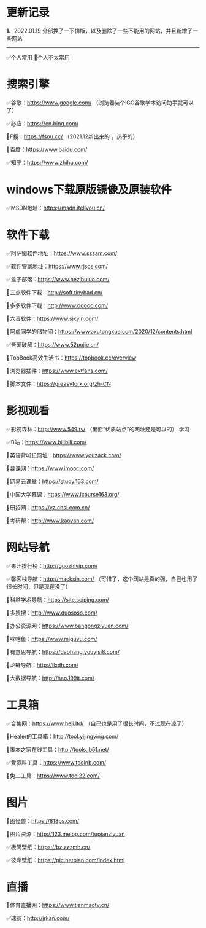 # 更新记录

**1**、2022.01.19 全部换了一下排版，以及删除了一些不能用的网站，并且新增了一些网站

---

✅个人常用 🔲个人不太常用

# 搜索引擎

✅谷歌：https://www.google.com/ （浏览器装个iGG谷歌学术访问助手就可以了） 

✅必应：https://cn.bing.com/

🔲F搜：https://fsou.cc/ （2021.12新出来的 ，热乎的） 

🔲百度：https://www.baidu.com/

✅知乎：https://www.zhihu.com/

# windows下载原版镜像及原装软件

✅MSDN地址：https://msdn.itellyou.cn/

# 软件下载

✅阿萨姆软件地址：https://www.sssam.com/

✅软件管家地址：https://www.rjsos.com/

✅盒子部落：https://www.hezibuluo.com/

🔲三点软件下载：http://soft.tinybad.cn/

🔲多多软件下载：http://www.ddooo.com/

🔲六音软件：https://www.sixyin.com/

🔲阿虚同学的储物间：https://www.axutongxue.com/2020/12/contents.html

✅吾爱破解：https://www.52pojie.cn/

🔲TopBook高效生活书：https://topbook.cc/overview

🔲浏览器插件：https://www.extfans.com/

🔲脚本文件：https://greasyfork.org/zh-CN

# 影视观看

✅影视森林：http://www.549.tv/ （里面“优质站点”的网址还是可以的） 学习

✅B站：https://www.bilibili.com/

🔲英语背听记网址：https://www.youzack.com/

🔲慕课网：https://www.imooc.com/

🔲网易云课堂：https://study.163.com/

🔲中国大学慕课：https://www.icourse163.org/

🔲研招网：https://yz.chsi.com.cn/

🔲考研帮：http://www.kaoyan.com/

# 网站导航

✅果汁排行榜：http://guozhivip.com/

✅馨客栈导航：http://mackxin.com/  （可惜了，这个网站是真的强，自己也用了很长时间，但是现在没了） 

🔲科塔学术导航：https://site.sciping.com/

🔲多搜搜：http://www.duososo.com/

🔲办公资源网：https://www.bangongziyuan.com/

🔲咪咕鱼：https://www.miguyu.com/

🔲有意思导航：https://daohang.youyisi8.com/

🔲龙轩导航：http://ilxdh.com/

🔲大数据导航：http://hao.199it.com/

# 工具箱

✅合集网：https://www.heji.ltd/ （自己也是用了很长时间，不过现在凉了） 

🔲Healer的工具箱：http://tool.yijingying.com/

🔲脚本之家在线工具：http://tools.jb51.net/

✅爱资料工具：https://www.toolnb.com/

🔲兔二工具：https://www.tool22.com/

# 图片

🔲图怪兽：https://818ps.com/

🔲图片资源：http://123.meibp.com/tupianziyuan

✅极简壁纸：https://bz.zzzmh.cn/

✅彼岸壁纸：https://pic.netbian.com/index.html

# 直播

🔲体育直播网：https://www.tianmaotv.cn/

✅球赛：http://jrkan.com/
